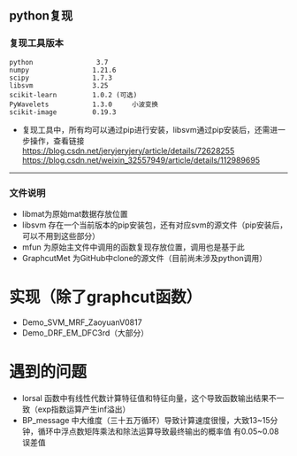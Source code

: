 ## python复现

### 复现工具版本
```
python                3.7
numpy                1.21.6
scipy                1.7.3
libsvm               3.25
scikit-learn         1.0.2 (可选)
PyWavelets           1.3.0     小波变换
scikit-image         0.19.3 
```
* 复现工具中，所有均可以通过pip进行安装，libsvm通过pip安装后，还需进一步操作，查看链接 https://blog.csdn.net/jeryjeryjery/article/details/72628255 https://blog.csdn.net/weixin_32557949/article/details/112989695
***

### 文件说明
* libmat为原始mat数据存放位置
* libsvm 存在一个当前版本的pip安装包，还有对应svm的源文件（pip安装后，可以不用到这些部分）
* mfun 为原始主文件中调用的函数复现存放位置，调用也是基于此
* GraphcutMet 为GitHub中clone的源文件（目前尚未涉及python调用）

# 实现（除了graphcut函数）
* Demo_SVM_MRF_ZaoyuanV0817
* Demo_DRF_EM_DFC3rd（大部分）

# 遇到的问题
* lorsal 函数中有线性代数计算特征值和特征向量，这个导致函数输出结果不一致（exp指数运算产生inf溢出）
* BP_message 中大维度（三十五万循环）导致计算速度很慢，大致13~15分钟，循环中浮点数矩阵乘法和除法运算导致最终输出的概率值 有0.05~0.08 误差值
